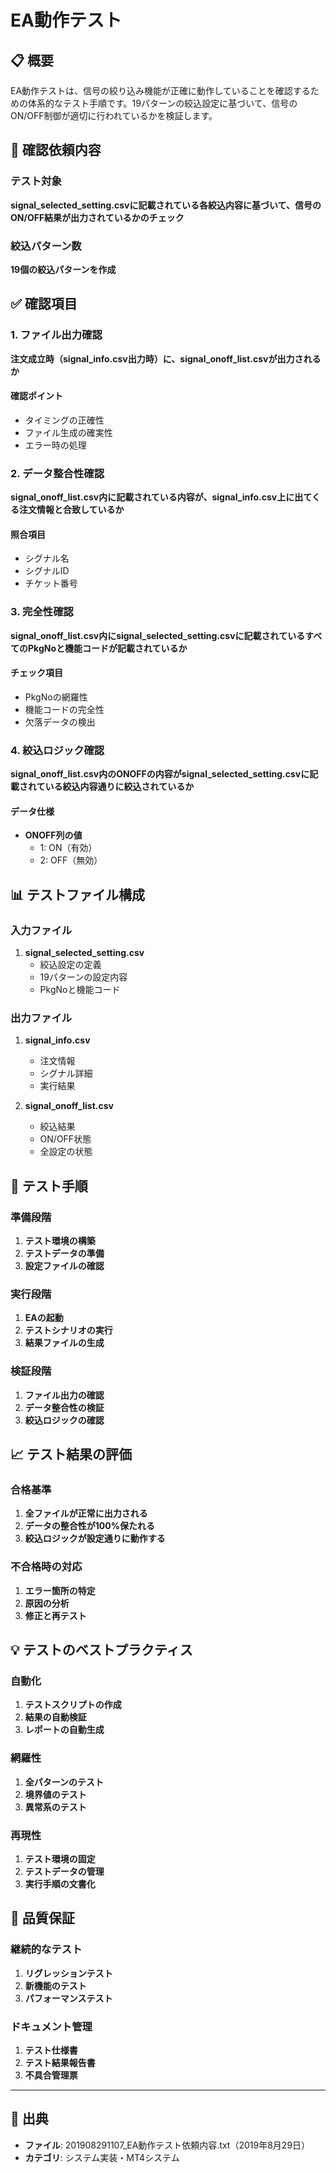 # EA動作テスト

## 📋 概要

EA動作テストは、信号の絞り込み機能が正確に動作していることを確認するための体系的なテスト手順です。19パターンの絞込設定に基づいて、信号のON/OFF制御が適切に行われているかを検証します。

## 🎯 確認依頼内容

### テスト対象
**signal_selected_setting.csvに記載されている各絞込内容に基づいて、信号のON/OFF結果が出力されているかのチェック**

### 絞込パターン数
**19個の絞込パターンを作成**

## ✅ 確認項目

### 1. ファイル出力確認
**注文成立時（signal_info.csv出力時）に、signal_onoff_list.csvが出力されるか**

#### 確認ポイント
- タイミングの正確性
- ファイル生成の確実性
- エラー時の処理

### 2. データ整合性確認
**signal_onoff_list.csv内に記載されている内容が、signal_info.csv上に出てくる注文情報と合致しているか**

#### 照合項目
- シグナル名
- シグナルID
- チケット番号

### 3. 完全性確認
**signal_onoff_list.csv内にsignal_selected_setting.csvに記載されているすべてのPkgNoと機能コードが記載されているか**

#### チェック項目
- PkgNoの網羅性
- 機能コードの完全性
- 欠落データの検出

### 4. 絞込ロジック確認
**signal_onoff_list.csv内のONOFFの内容がsignal_selected_setting.csvに記載されている絞込内容通りに絞込されているか**

#### データ仕様
- **ONOFF列の値**
  - 1: ON（有効）
  - 2: OFF（無効）

## 📊 テストファイル構成

### 入力ファイル
1. **signal_selected_setting.csv**
   - 絞込設定の定義
   - 19パターンの設定内容
   - PkgNoと機能コード

### 出力ファイル
1. **signal_info.csv**
   - 注文情報
   - シグナル詳細
   - 実行結果

2. **signal_onoff_list.csv**
   - 絞込結果
   - ON/OFF状態
   - 全設定の状態

## 🔧 テスト手順

### 準備段階
1. **テスト環境の構築**
2. **テストデータの準備**
3. **設定ファイルの確認**

### 実行段階
1. **EAの起動**
2. **テストシナリオの実行**
3. **結果ファイルの生成**

### 検証段階
1. **ファイル出力の確認**
2. **データ整合性の検証**
3. **絞込ロジックの確認**

## 📈 テスト結果の評価

### 合格基準
1. **全ファイルが正常に出力される**
2. **データの整合性が100%保たれる**
3. **絞込ロジックが設定通りに動作する**

### 不合格時の対応
1. **エラー箇所の特定**
2. **原因の分析**
3. **修正と再テスト**

## 💡 テストのベストプラクティス

### 自動化
1. **テストスクリプトの作成**
2. **結果の自動検証**
3. **レポートの自動生成**

### 網羅性
1. **全パターンのテスト**
2. **境界値のテスト**
3. **異常系のテスト**

### 再現性
1. **テスト環境の固定**
2. **テストデータの管理**
3. **実行手順の文書化**

## 🎯 品質保証

### 継続的なテスト
1. **リグレッションテスト**
2. **新機能のテスト**
3. **パフォーマンステスト**

### ドキュメント管理
1. **テスト仕様書**
2. **テスト結果報告書**
3. **不具合管理票**

---

## 📅 出典
- **ファイル**: 201908291107_EA動作テスト依頼内容.txt（2019年8月29日）
- **カテゴリ**: システム実装・MT4システム